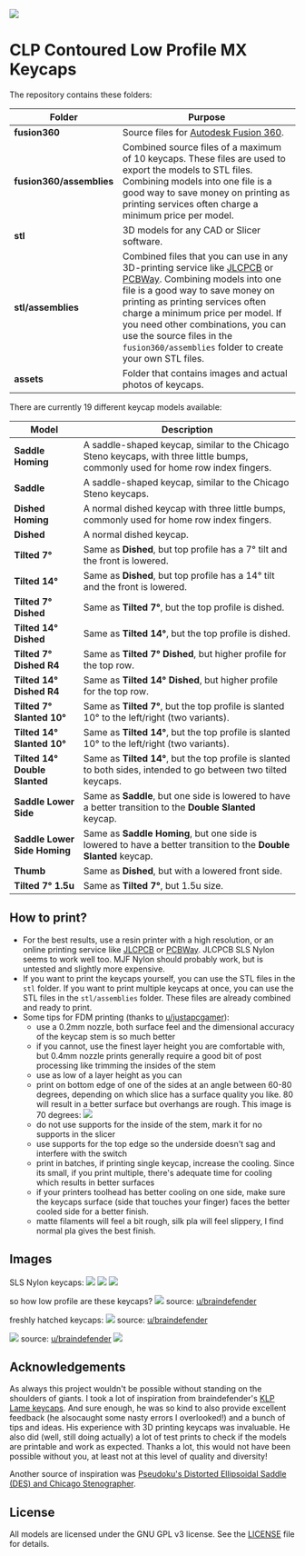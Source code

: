 ![](./assets/CLP_Keycaps.png)

# CLP Contoured Low Profile MX Keycaps

The repository contains these folders:

| Folder                   | Purpose                                                                                                                                                                                                                                                                                                                                                                                                                                                               |
|--------------------------|-----------------------------------------------------------------------------------------------------------------------------------------------------------------------------------------------------------------------------------------------------------------------------------------------------------------------------------------------------------------------------------------------------------------------------------------------------------------------|
| **fusion360**            | Source files for [Autodesk Fusion 360](https://www.autodesk.com/products/fusion-360/overview).                                                                                                                                                                                                                                                                                                                                                                        |
| **fusion360/assemblies** | Combined source files of a maximum of 10 keycaps. These files are used to export the models to STL files. Combining models into one file is a good way to save money on printing as printing services often charge a minimum price per model.                                                                                                                                                                                                                         |
| **stl**                  | 3D models for any CAD or Slicer software.                                                                                                                                                                                                                                                                                                                                                                                                                             |
| **stl/assemblies**       | Combined files that you can use in any 3D-printing service like [JLCPCB](https://3d.jlcpcb.com/3d-printing/stereolithography) or [PCBWay](https://www.pcbway.com/rapid-prototyping/3d-printing/). Combining models into one file is a good way to save money on printing as printing services often charge a minimum price per model. If you need other combinations, you can use the source files in the `fusion360/assemblies` folder to create your own STL files. |
| **assets**               | Folder that contains images and actual photos of keycaps.                                                                                                                                                                                                                                                                                                                                                                                                             |

There are currently 19 different keycap models available:

| Model                         | Description                                                                                                                      |
|-------------------------------|----------------------------------------------------------------------------------------------------------------------------------|
| **Saddle Homing**             | A saddle-shaped keycap, similar to the Chicago Steno keycaps, with three little bumps, commonly used for home row index fingers. |
| **Saddle**                    | A saddle-shaped keycap, similar to the Chicago Steno keycaps.                                                                    |
| **Dished Homing**             | A normal dished keycap with three little bumps, commonly used for home row index fingers.                                        |
| **Dished**                    | A normal dished keycap.                                                                                                          |
| **Tilted 7°**                 | Same as **Dished**, but top profile has a 7° tilt and the front is lowered.                                                      |
| **Tilted 14°**                | Same as **Dished**, but top profile has a 14° tilt and the front is lowered.                                                     |
| **Tilted 7° Dished**          | Same as **Tilted 7°**, but the top profile is dished.                                                                            |
| **Tilted 14° Dished**         | Same as **Tilted 14°**, but the top profile is dished.                                                                           |
| **Tilted 7° Dished R4**       | Same as **Tilted 7° Dished**, but higher profile for the top row.                                                                |
| **Tilted 14° Dished R4**      | Same as **Tilted 14° Dished**, but higher profile for the top row.                                                               |
| **Tilted 7° Slanted 10°**     | Same as **Tilted 7°**, but the top profile is slanted 10° to the left/right (two variants).                                      |
| **Tilted 14° Slanted 10°**    | Same as **Tilted 14°**, but the top profile is slanted 10° to the left/right (two variants).                                     |
| **Tilted 14° Double Slanted** | Same as **Tilted 14°**, but the top profile is slanted to both sides, intended to go between two tilted keycaps.                 |
| **Saddle Lower Side**         | Same as **Saddle**, but one side is lowered to have a better transition to the **Double Slanted** keycap.                        |
| **Saddle Lower Side Homing**  | Same as **Saddle Homing**, but one side is lowered to have a better transition to the **Double Slanted** keycap.                 |
| **Thumb**                     | Same as **Dished**, but with a lowered front side.                                                                               |
| **Tilted 7° 1.5u**            | Same as **Tilted 7°**, but 1.5u size.                                                                                            |

## How to print?

- For the best results, use a resin printer with a high resolution, or an online printing service like [JLCPCB](https://3d.jlcpcb.com/3d-printing/stereolithography) or [PCBWay](https://www.pcbway.com/rapid-prototyping/3d-printing/). JLCPCB SLS Nylon seems to work well too. MJF Nylon should probably work, but is untested and slightly more expensive.
- If you want to print the keycaps yourself, you can use the STL files in the `stl` folder. If you want to print multiple keycaps at once, you can use the STL files in the `stl/assemblies` folder. These files are already combined and ready to print.
- Some tips for FDM printing (thanks to [u/justapcgamer](https://www.reddit.com/user/justapcgamer/)):
  - use a 0.2mm nozzle, both surface feel and the dimensional accuracy of the keycap stem is so much better
  - if you cannot, use the finest layer height you are comfortable with, but 0.4mm nozzle prints generally require a good bit of post processing like trimming the insides of the stem
  - use as low of a layer height as you can
  - print on bottom edge of one of the sides at an angle between 60-80 degrees, depending on which slice has a surface quality you like. 80 will result in a better surface but overhangs are rough. This image is 70 degrees: ![](./assets/fdm_print_angle.png)
  - do not use supports for the inside of the stem, mark it for no supports in the slicer
  - use supports for the top edge so the underside doesn't sag and interfere with the switch
  - print in batches, if printing single keycap, increase the cooling. Since its small, if you print multiple, there's adequate time for cooling which results in better surfaces
  - if your printers toolhead has better cooling on one side, make sure the keycaps surface (side that touches your finger) faces the better cooled side for a better finish.
  - matte filaments will feel a bit rough, silk pla will feel slippery, I find normal pla gives the best finish.

## Images

SLS Nylon keycaps:
![](./assets/sls_keycaps1.png)
![](./assets/sls_keycaps2.png)
![](./assets/sls_keycaps_fisk1.png)

so how low profile are these keycaps?
![](./assets/bee.png)
source: [u/braindefender](https://www.reddit.com/user/braindefender/)

freshly hatched keycaps:
![](./assets/justprinted.png)
source: [u/braindefender](https://www.reddit.com/user/braindefender/)

![](./assets/flow.png)
source: [u/braindefender](https://www.reddit.com/user/braindefender/)
![](./assets/CLP_KeycapsFisk.png)

## Acknowledgements

As always this project wouldn't be possible without standing on the shoulders of giants. I took a lot of inspiration from braindefender's [KLP Lame keycaps](https://github.com/braindefender/KLP-Lame-Keycaps/). And sure enough, he was so kind to also provide excellent feedback (he alsocaught some nasty errors I overlooked!) and a bunch of tips and ideas. His experience with 3D printing keycaps was invaluable. He also did (well, still doing actually) a lot of test prints to check if the models are printable and work as expected. Thanks a lot, this would not have been possible without you, at least not at this level of quality and diversity!

Another source of inspiration was [Pseudoku's Distorted Ellipsoidal Saddle (DES) and Chicago Stenographer](https://github.com/toniz4/PseudoMakeMeKeyCapProfiles).

## License

All models are licensed under the GNU GPL v3 license. See the [LICENSE](./LICENSE) file for details.
